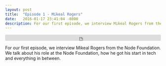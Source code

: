 ```yaml
---
layout: post
title:  "Episode 1 - Mikeal Rogers"
date:   2016-01-17 23:41:04 -0800
description: For our first episode, we interview Mikeal Rogers from the Node Foundation. We talk about his role at the Node Foundation, how he got his start in tech and everything in between.
---
```


<iframe width="100%" height="20" scrolling="no" frameborder="no" src="https://w.soundcloud.com/player/?url=https%3A//api.soundcloud.com/tracks/252513132&amp;color=ff5500&amp;inverse=false&amp;auto_play=false&amp;show_user=true"></iframe>

For our first episode, we interview Mikeal Rogers from the Node Foundation. We talk about his role at the Node Foundation, how he got his start in tech and everything in between.